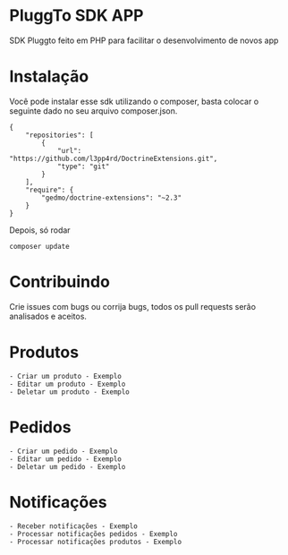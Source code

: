 # PluggTo SDK APP

SDK Pluggto feito em PHP para facilitar o desenvolvimento de novos app

# Instalação

Você pode instalar esse sdk utilizando o composer, basta colocar o seguinte dado no seu arquivo composer.json.

```
{
    "repositories": [
        {
            "url": "https://github.com/l3pp4rd/DoctrineExtensions.git",
            "type": "git"
        }
    ],
    "require": {
        "gedmo/doctrine-extensions": "~2.3"
    }
}
```

Depois, só rodar 

```composer update```

# Contribuindo

Crie issues com bugs ou corrija bugs, todos os pull requests serão analisados e aceitos.

# Produtos
 
	- Criar um produto - Exemplo
	- Editar um produto - Exemplo
	- Deletar um produto - Exemplo

# Pedidos

	- Criar um pedido - Exemplo
	- Editar um pedido - Exemplo
	- Deletar um pedido - Exemplo

# Notificações

	- Receber notificações - Exemplo
	- Processar notificações pedidos - Exemplo
	- Processar notificações produtos - Exemplo